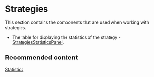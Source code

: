 # Strategies

This section contains the components that are used when working with strategies.

- The table for displaying the statistics of the strategy \- [StrategiesStatisticsPanel](../api/StockSharp.Xaml.StrategiesStatisticsPanel.html).

## Recommended content

[Statistics](GuiStrategiesStatisticsPanel.md)
